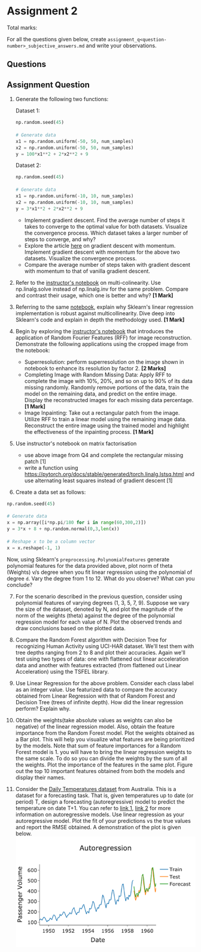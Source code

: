 # Assignment 2

Total marks: 

For all the questions given below, create `assignment_q<question-number>_subjective_answers.md` and write your observations.

## Questions
## Assignment Question

1. Generate the following two functions:

    Dataset 1:
    ```python
    np.random.seed(45) 
        
    # Generate data
    x1 = np.random.uniform(-50, 50, num_samples)
    x2 = np.random.uniform(-50, 50, num_samples)
    y = 100*x1**2 + 2*x2**2 + 9
    ```
    
    Dataset 2: 
    ```python
    np.random.seed(45) 
        
    # Generate data
    x1 = np.random.uniform(-10, 10, num_samples)
    x2 = np.random.uniform(-10, 10, num_samples)
    y = 3*x1**2 + 2*x2**2 + 9
    ```

    - Implement gradient descent. Find the average number of steps it takes to converge to the optimal value for both datasets. Visualize the convergence process. Which dataset takes a larger number of steps to converge, and why?
   - Explore the article [here](https://machinelearningmastery.com/gradient-descent-with-momentum-from-scratch/#:~:text=Momentum%20is%20an%20extension%20to,spots%20of%20the%20search%20space.) on gradient descent with momentum. Implement gradient descent with momentum for the above two datasets. Visualize the convergence process.
   - Compare the average number of steps taken with gradient descent with momentum to that of vanilla gradient descent.
     
2. Refer to the [instructor's notebook](https://nipunbatra.github.io/ml-teaching/notebooks/dummy-variables-multi-colinearity.html) on multi-colinearity. Use np.linalg.solve instead of np.linalg.inv for the same problem. Compare and contrast their usage, which one is better and why? **[1 Mark]**

3. Referring to the same [notebook](https://nipunbatra.github.io/ml-teaching/notebooks/dummy-variables-multi-colinearity.html), explain why Sklearn's linear regression implementation is robust against multicollinearity. Dive deep into Sklearn's code and explain in depth the methodology used. **[1 Mark]**
   
4. Begin by exploring the [instructor's notebook](https://github.com/nipunbatra/ml-teaching/blob/master/notebooks/siren.ipynb) that introduces the application of Random Fourier Features (RFF) for image reconstruction. Demonstrate the following applications using the cropped image from the notebook:
    - Superresolution: perform superresolution on the image shown in notebook to enhance its resolution by factor 2. **[2 Marks]**
    - Completing Image with Random Missing Data: Apply RFF to complete the image with 10%, 20%, and so on up to 90% of its data missing randomly. Randomly remove portions of the data, train the model on the remaining data, and predict on the entire image. Display the reconstructed images for each missing data percentage. **[1 Mark]**
    - Image Inpainting: Take out a rectangular patch from the image. Utilize RFF to train a linear model using the remaining image data. Reconstruct the entire image using the trained model and highlight the effectiveness of the inpainting process. **[1 Mark]**
5. Use instructor's notebook on matrix factorisation
    - use above image from Q4 and complete the rectangular missing patch [1]
    - write a function using https://pytorch.org/docs/stable/generated/torch.linalg.lstsq.html and use alternating least squares instead of gradient descent [1]

6. Create a data set as follows:

```py
np.random.seed(45) 

# Generate data
x = np.array([i*np.pi/180 for i in range(60,300,2)])
y = 3*x + 8 + np.random.normal(0,3,len(x))

# Reshape x to be a column vector
x = x.reshape(-1, 1)

```
Now, using Sklearn's `preprocessing.PolynomialFeatures` generate polynomial features for the data provided above, plot norm of theta (Weights) v/s degree when you fit linear regression using the polynomial of degree `d`. Vary the degree from 1 to 12. What do you observe? What can you conclude? 

7. For the scenario described in the previous question, consider using polynomial features of varying degrees (1, 3, 5, 7, 9). Suppose we vary the size of the dataset, denoted by N, and plot the magnitude of the norm of the weights (theta) against the degree of the polynomial regression model for each value of N. Plot the observed trends and draw conclusions based on the plotted data.

8. Compare the Random Forest algorithm with Decision Tree for recognizing Human Activity using UCI-HAR dataset. We'll test them with tree depths ranging from 2 to 8 and plot their accuracies. Again we'll test using two types of data: one with flattened out linear acceleration data and another with features extracted (from flattened out Linear Acceleration) using the TSFEL library.

9. Use Linear Regression for the above problem. Consider each class label as an integer value. Use featurized data to compare the accuracy obtained from Linear Regression with that of Random Forest and Decision Tree (trees of infinite depth). How did the linear regression perform? Explain why.

10. Obtain the weights(take absolute values as weights can also be negative) of the linear regression model. Also, obtain the feature importance from the Random Forest model. Plot the weights obtained as a Bar plot. This will help you visualize what features are being prioritized by the models. Note that sum of feature importances for a Random Forest model is 1. you will have to bring the linear regression weights to the same scale. To do so you can divide the weights by the sum of all the weights. Plot the importance of the features in the same plot. Figure out the top 10 important features obtained from both the models and display their names.

11. Consider the [Daily Temperatures dataset](https://raw.githubusercontent.com/jbrownlee/Datasets/master/daily-min-temperatures.csv) from Australia. This is a dataset for a forecasting task. That is, given temperatures up to date (or period) T, design a forecasting (autoregressive) model to predict the temperature on date T+1. You can refer to [link 1](https://www.turing.com/kb/guide-to-autoregressive-models), [link 2](https://otexts.com/fpp2/AR.html) for more information on autoregressive models. Use linear regression as your autoregressive model. Plot the fit of your predictions vs the true values and report the RMSE obtained. A demonstration of the plot is given below. ![imgsrc](./Autoregressive_Demo.png)

